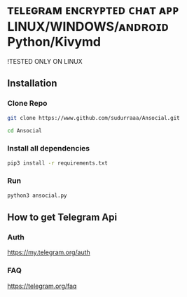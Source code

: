 # ᴛᴇʟᴇɢʀᴀᴍ ᴇɴᴄʀʏᴘᴛᴇᴅ ᴄʜᴀᴛ ᴀᴘᴘ LINUX/WINDOWS/ᴀɴᴅʀᴏɪᴅ Python/Kivymd
!TESTED ONLY ON LINUX

## Installation
### Clone Repo
```sh
git clone https://www.github.com/sudurraaa/Ansocial.git
```
```sh
cd Ansocial
```
### Install all dependencies
```sh
pip3 install -r requirements.txt
```
### Run
```sh
python3 ansocial.py
```
## How to get Telegram Api
### Auth
<a href="https://my.telegram.org/auth">https://my.telegram.org/auth</a>

### FAQ
<a href="https://telegram.org/faq">https://telegram.org/faq</a>

